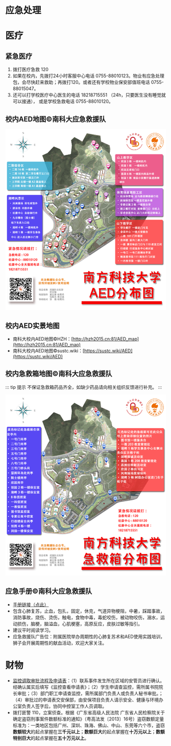 # 应急处理

# 医疗

## 紧急医疗
1. 拨打医疗急救 120
2. 如果在校内，先拨打24小时客服中心电话 0755-88010123。物业有应急处理包，会尽快赶来救助；再拨打120。或者还有学校物业保安部值班电话 0755-88015047。
3. 还可以打学校医疗中心医生的电话 18218715551 （24h，只要医生没有睡觉就可以接通），
或是学校急救电话 0755-88010120。

## 校内AED地图©南科大应急救援队

<a data-fancybox title="## 校内AED地图©南科大应急救援队" href="https://cdn.jsdelivr.net/gh/sustech-cra/sustech-online-ng@master/docs/emergency/AED地图_救援队地图组.jpg">![](./AED地图_救援队地图组.jpg)</a>

## 校内AED实景地图
* 南科大校内AED地图©HZH：[http://hzh2015.cn:81/AED_map](http://hzh2015.cn:81/AED_map)
* 南科大校内AED地图©sustc.wiki：[https://sustc.wiki/AED](https://sustc.wiki/AED)

## 校内急救箱地图©南科大应急救援队

::: tip 提示
不保证急救箱药品齐全，如缺少药品请向相关组织反馈进行补充。
:::

<a data-fancybox title="## 校内急救箱地图©南科大应急救援队" href="https://cdn.jsdelivr.net/gh/sustech-cra/sustech-online-ng@master/docs/emergency/急救箱地图_救援队地图组.jpg">![](./急救箱地图_救援队地图组.jpg)</a>

## 应急手册©南科大应急救援队

* [手册链接（点此）](https://cdn.jsdelivr.net/gh/sustech-cra/sustech-online-ng@master/docs/emergency/应急手册Emergency_manual2020.pdf)
* 包含心肺复苏，止血，包扎，固定，休克，气道异物梗阻，中暑，踩踏事故，消防事故，烧伤、烫伤，触电，食物中毒，毒蛇咬伤，被动物咬伤，溺水，运动损伤，脑梗，脑溢血，心肌梗塞，高原反应，皮肤过敏等指引。
* 建议平时阅读学习。
* 应急救援队广告位：附属医院举办周期性的心肺复苏术和AED使用实践培训，狮子会开展周期性的献血活动，欢迎大家关注。

# 财物

* [监控调取审批流程及申请表](https://cdn.jsdelivr.net/gh/sustech-cra/sustech-online-ng@master/docs/emergency/监控调取审批流程及申请表.pdf)：（1）联系事件发生所在区域的安管员进行确认。经确认属实后填写《监控查看申请表》；（2）学生申请查监控，需所属书院院长审批；（3）部门职工申请查监控，需所属部门负责人或负责人秘书审批。；（4）审批过的申请表交安保部，由安保项目负责人请示安全、健康与环境办公室负责人签字后，协同中控室工作人员调取。
* 拨打匪警 110，立案侦查。根据《广东省高级人民法院 广东省人民检察院关于确定盗窃刑事案件数额标准的通知》（粤高法发〔2013〕16号）盗窃数额定量标准为：一类地区包括广州、深圳、珠海、佛山、中山、东莞等六个市，盗窃**数额较大**的起点掌握在**三千元以上**；**数额巨大**的起点掌握在**十万元以上**；**数额特别巨大**的起点掌握在**五十万元以上**。